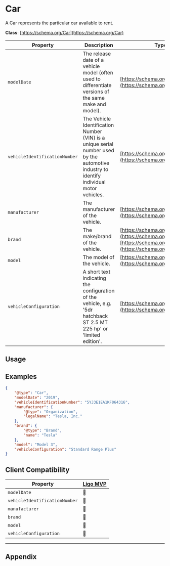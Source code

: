 # Car
A Car represents the particular car available to rent.

**Class**: [https://schema.org/Car](https://schema.org/Car)

| Property                      | Description                                                                                                                              | Type                                                               |
| ----------------------------- | ---------------------------------------------------------------------------------------------------------------------------------------- | ------------------------------------------------------------------ |
| `modelDate`                   | The release date of a vehicle model (often used to differentiate versions of the same make and model).                                   | [https://schema.org/Date](https://schema.org/Date)                 |
| `vehicleIdentificationNumber` | The Vehicle Identification Number (VIN) is a unique serial number used by the automotive industry to identify individual motor vehicles. | [https://schema.org/Text](https://schema.org/Text)                 |
| `manufacturer`                | The manufacturer of the vehicle.                                                                                                         | [https://schema.org/Organization](https://schema.org/Organization) |
| `brand`                       | The make/brand of the vehicle.                                                                                                           | [https://schema.org/Brand](https://schema.org/Brand) or [https://schema.org/Organization](https://schema.org/Organization) |
| `model`                       | The model of the vehicle.                                                                                                                | [https://schema.org/Text](https://schema.org/Text)                 |
| `vehicleConfiguration`        | A short text indicating the configuration of the vehicle, e.g. '5dr hatchback ST 2.5 MT 225 hp' or 'limited edition'.                    | [https://schema.org/Text](https://schema.org/Text)                 |

## Usage

## Examples
```json
{
	"@type": "Car",
	"modelDate": "2019",
	"vehicleIdentificationNumber": "5YJ3E1EA1KF064316",
	"manufacturer": {
		"@type": "Organization",
		"legalName": "Tesla, Inc."
	},
	"brand": {
		"@type": "Brand",
		"name": "Tesla"
	},
	"model": "Model 3",
	"vehicleConfiguration": "Standard Range Plus"	
}
```

## Client Compatibility
| Property                      | [Ligo MVP](../Clients/Ligo%20MVP) |
| ----------------------------- | --------------------------------- |
| `modelDate`                   | 🚧                                |
| `vehicleIdentificationNumber` | 🚧                                |
| `manufacturer`                | 🚧                                |
| `brand`                       | 🚧                                |
| `model`                       | 🚧                                |
| `vehicleConfiguration`        | 🚧                                |

---
## Appendix

